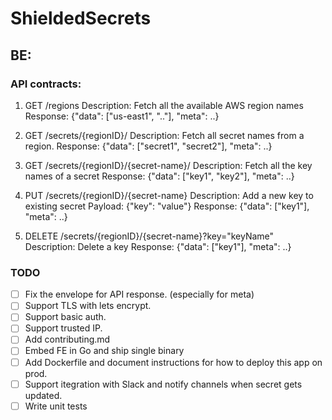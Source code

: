 # ShieldedSecrets

## BE:

### API contracts:

1. GET /regions
   Description: Fetch all the available AWS region names
   Response: {"data": ["us-east1", ".."], "meta": ..}

2. GET /secrets/{regionID}/
   Description: Fetch all secret names from a region.
   Response: {"data": ["secret1", "secret2"], "meta": ..}

3. GET /secrets/{regionID}/{secret-name}/
   Description: Fetch all the key names of a secret
   Response: {"data": ["key1", "key2"], "meta": ..}

4. PUT /secrets/{regionID}/{secret-name}
   Description: Add a new key to existing secret
   Payload: {"key": "value"} 
   Response: {"data": ["key1"], "meta": ..}

5. DELETE /secrets/{regionID}/{secret-name}?key="keyName"
   Description: Delete a key
   Response: {"data": ["key1"], "meta": ..}

### TODO
- [ ] Fix the envelope for API response. (especially for meta)
- [ ] Support TLS with lets encrypt.
- [ ] Support basic auth.
- [ ] Support trusted IP.
- [ ] Add contributing.md
- [ ] Embed FE in Go and ship single binary
- [ ] Add Dockerfile and document instructions for how to deploy this app on prod.
- [ ] Support itegration with Slack and notify channels when secret gets updated.
- [ ] Write unit tests